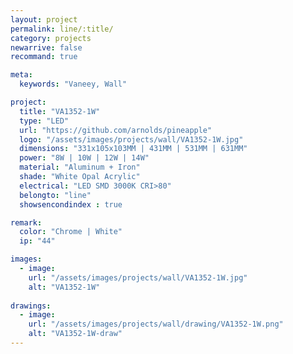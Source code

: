 ```yaml
---
layout: project
permalink: line/:title/
category: projects
newarrive: false
recommand: true

meta:
  keywords: "Vaneey, Wall"

project:
  title: "VA1352-1W"
  type: "LED"
  url: "https://github.com/arnolds/pineapple"
  logo: "/assets/images/projects/wall/VA1352-1W.jpg"
  dimensions: "331x105x103MM | 431MM | 531MM | 631MM"
  power: "8W | 10W | 12W | 14W"
  material: "Aluminum + Iron"
  shade: "White Opal Acrylic"
  electrical: "LED SMD 3000K CRI>80"
  belongto: "line"
  showsencondindex : true

remark:
  color: "Chrome | White"
  ip: "44"

images:
  - image:
    url: "/assets/images/projects/wall/VA1352-1W.jpg"
    alt: "VA1352-1W"
    
drawings:
  - image:
    url: "/assets/images/projects/wall/drawing/VA1352-1W.png"
    alt: "VA1352-1W-draw"
---
```

